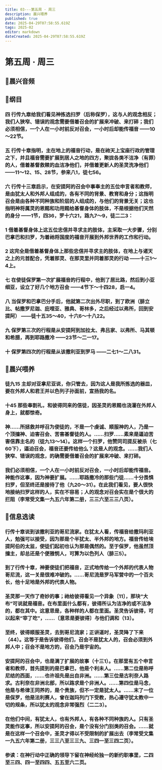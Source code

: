 ```yaml
---
title: 03---第五周 · 周三
description: 晨兴喂养
published: true
date: 2025-04-29T07:58:55.619Z
tags: 2025-02
editor: markdown
dateCreated: 2025-04-29T07:58:55.619Z
---
```


# 第五周 · 周三
## 🎵晨兴音频

## 📖纲目

### 四   行传九章给我们看见神拣选扫罗（后称保罗），这与人的观念相反；我们人狭窄、错误的观念需要借着召会的扩展来冲破、来打碎；我们必须相信，一个人在一小时前反对召会，一小时后却能传福音 ——10～22节。

### 五   行传十章指明，主在地上的福音行动，是在祂天上宝座行政的管理之下，并且福音需要扩展到居人之地的四方，聚拢各类不洁净（有罪）的人，借着基督救赎的血洁净他们，并借着更新人的圣灵洗净他们 ——11～12、15、28节，参来八1，徒七56。

### 六   行传十三章启示，在安提阿的召会中事奉主的五位申言者和教师，是由犹太人和外邦人组成的，各有不同的背景、教育和身分；这指明召会是由各种不同种族和阶层的人组成的，与他们的背景无关；这也指明神将属灵的恩赐和功用赐给基督身体的肢体，不是根据他们天然的身分 ——1节，四36，罗十六21，路九7～9，徒二二3：

### 1   借着基督身体上这五位忠信并寻求主的肢体，主采取一大步骤，分别巴拿巴和扫罗，为着祂将国度的福音开展到外邦世界的工作和行动。

### 2   这完全是借着基督身体上那些忠信并寻求主的肢体，在地上与诸天之上的元首配合，凭着那灵、在那灵里并同着那灵的行动 ——十三1～4上。

### 七   在使徒保罗第一次扩展福音的行程中，他到了居比路，然后到小亚细亚，设立了好几个地方召会 ——4节下～十四28，启一4。

### 八   当保罗和巴拿巴分手后，他就第二次出外尽职，到了欧洲（腓立比、帖撒罗尼迦、庇哩亚、雅典、哥林多，之后经过以弗所，回到安提阿） ——徒十五35～40，十六6～十八22。

### 九   保罗第三次的行程是从安提阿到加拉太、弗吕家、以弗所、马其顿和希腊，再到耶路撒冷 ——23节～二一17。

### 十   保罗第四次的行程是从该撒利亚到罗马 ——二七1～二八31。

## 📖晨兴喂养

### 徒九15    主却对亚拿尼亚说，你只管去，因为这人是我所拣选的器皿，要在外邦人和君王并以色列子孙面前，宣扬我的名。

### 十45    那些奉割礼，和彼得同来的信徒，因圣灵的恩赐也浇灌在外邦人身上，就都惊奇。

### 神……所拯救并呼召为使徒的，不是一个虔诚、顺服神的人，乃是一个顶撞神、迫害召会、苦害基督徒的人。……扫罗……素来是逼迫苦害信靠主名的（徒九13～14）。这样一个扫罗，他赞同司提反被杀（七60下），逼迫召会，福音还要传给他么？这是人的观念。……我们人狭窄、错误的观念，的确需要借着召会的扩展来冲破、来打碎。

### 我们必须相信，一个人在一小时前反对召会，一小时后却能传福音。神能作这事，因为神要扩展。……耶路撒冷的那些门徒……十分畏惧扫罗，但至终还是接待了他（九20～31）。在此我们看见，要人很快地接纳扫罗这样的人，实在不容易；人的观念对召会实在是个很大的拦阻（李常受文集一九五六年第二册，三三六至三三八页）。

## 📖信息选读

### 行传十章说到该撒利亚的哥尼流家。在犹太人看，传福音给撒玛利亚人，勉强可以接受，因为那是个半犹太、半外邦的地方。福音传给埃提阿伯的太监，使徒们起初也认为那是偶然的。至于保罗，他虽然顶撞主，却总还是个便雅悯人，可算为以色列人（腓三5）。

### 到了行传十章，神要使徒们把福音，正式地传给一个外邦的代表人物哥尼流，这一关是很难冲破的。……哥尼流是罗马军营中的一个百夫长，他十足地是外邦的代表人物。

### 圣灵那一天作了奇妙的事；祂给彼得看见一个异象〔11〕，那块“大布”可说就是福音。在布里面什么都有，彼得所认为洁净的或不洁净的，都在其中。这意思是，各种样的人都在里面。圣灵告诉彼得，可以起来“宰了吃”，……〔意思是要彼得〕与他们调和（13）。

### 至终，彼得顺服圣灵，去到哥尼流家；正讲道时，圣灵降了下来（44）。这等于是告诉彼得他们，召会不是犹太人的，召会必须到外邦人中；召会不是地方的，召会乃是宇宙的。

### 安提阿的召会中，也是满了扩展的故事（十三1）。在那里有五个申言者和教师，首先提到的是巴拿巴，他是个利未人。……第二位是称呼尼结的西面，……也许祖先是出自非洲。……第三位是古利奈人路求。古利奈在非洲北部，所以路求是个非洲人。……第四位是马念，他是与希律王同养的，是个贵族，但不一定是犹太人。……末了一位是保罗，他是法利赛人，曾在迦玛列门下受教，热心遵守犹太教中一切的规条，所以犹太的观念非常强烈（二二3）。

### 在他们中间，有犹太人，也有外邦人，有各种不同种族的人。只有圣灵能作这事，所以安提阿的召会，是个没有分门别类的召会。……就是在这样一个召会中，圣灵才得以不受限制的扩展出去（李常受文集一九五六年第二册，三三八至三三九、三四一至三四二页）。

### 参读：在神行动中正确的领导下留在神经纶独一的新约职事里，二四至三四、四一至四四、五五至六二页。
